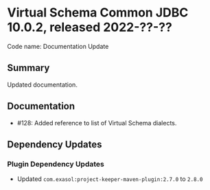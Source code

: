 # Virtual Schema Common JDBC 10.0.2, released 2022-??-??

Code name: Documentation Update

## Summary

Updated documentation.

## Documentation

* #128: Added reference to list of Virtual Schema dialects.

## Dependency Updates

### Plugin Dependency Updates

* Updated `com.exasol:project-keeper-maven-plugin:2.7.0` to `2.8.0`
